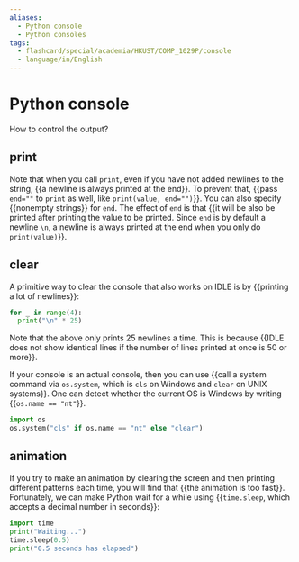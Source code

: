 ```yaml
---
aliases:
  - Python console
  - Python consoles
tags:
  - flashcard/special/academia/HKUST/COMP_1029P/console
  - language/in/English
---
```


# Python console

How to control the output?

## print

Note that when you call `print`, even if you have not added newlines to the string, {{a newline is always printed at the end}}. To prevent that, {{pass `end=""` to `print` as well, like `print(value, end="")`}}. You can also specify {{nonempty strings}} for `end`. The effect of `end` is that {{it will be also be printed after printing the value to be printed. Since `end` is by default a newline `\n`, a newline is always printed at the end when you only do `print(value)`}}. <!--SR:!2024-08-03,138,310!2024-04-22,61,310!2024-11-11,217,330!2024-04-30,68,310-->

## clear

A primitive way to clear the console that also works on IDLE is by {{printing a lot of newlines}}: <!--SR:!2024-04-17,58,310-->

```Python
for _ in range(4):
  print("\n" * 25)
```

Note that the above only prints 25 newlines a time. This is because {{IDLE does not show identical lines if the number of lines printed at once is 50 or more}}. <!--SR:!2024-09-21,165,310-->

If your console is an actual console, then you can use {{call a system command via `os.system`, which is `cls` on Windows and `clear` on UNIX systems}}. One can detect whether the current OS is Windows by writing {{`os.name == "nt"`}}. <!--SR:!2024-04-29,67,310!2024-04-23,62,310-->

```Python
import os
os.system("cls" if os.name == "nt" else "clear")
```

## animation

If you try to make an animation by clearing the screen and then printing different patterns each time, you will find that {{the animation is too fast}}. Fortunately, we can make Python wait for a while using {{`time.sleep`, which accepts a decimal number in seconds}}: <!--SR:!2024-04-18,58,310!2024-10-02,169,310-->

```Python
import time
print("Waiting...")
time.sleep(0.5)
print("0.5 seconds has elapsed")
```

